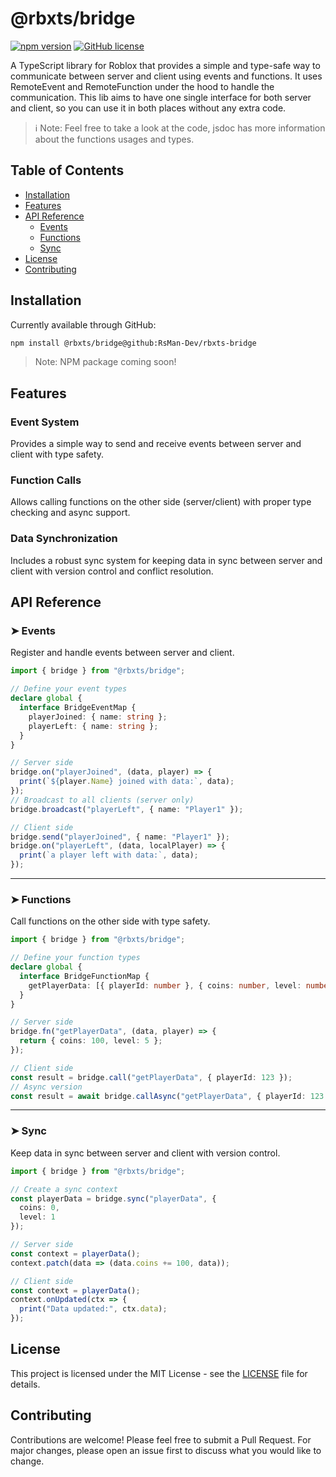 # @rbxts/bridge

[![npm version](https://img.shields.io/npm/v/@rbxts/bridge)](https://www.npmjs.com/package/@rbxts/bridge)
[![GitHub license](https://img.shields.io/github/license/RsMan-Dev/rbxts-bridge)](https://github.com/RsMan-Dev/rbxts-bridge/blob/main/LICENSE)

A TypeScript library for Roblox that provides a simple and type-safe way to communicate between server and client using events and functions. It uses RemoteEvent and RemoteFunction under the hood to handle the communication.
This lib aims to have one single interface for both server and client, so you can use it in both places without any extra code.

> ℹ️ Note: Feel free to take a look at the code, jsdoc has more information about the functions usages and types.

## Table of Contents

- [Installation](#installation)
- [Features](#features)
- [API Reference](#api-reference)
  - [Events](#➤-events)
  - [Functions](#➤-functions)
  - [Sync](#➤-sync)
- [License](#license)
- [Contributing](#contributing)

## Installation

Currently available through GitHub:

```bash
npm install @rbxts/bridge@github:RsMan-Dev/rbxts-bridge
```

> Note: NPM package coming soon!

## Features

### Event System
Provides a simple way to send and receive events between server and client with type safety.

### Function Calls
Allows calling functions on the other side (server/client) with proper type checking and async support.

### Data Synchronization
Includes a robust sync system for keeping data in sync between server and client with version control and conflict resolution.

## API Reference

### ➤ Events

Register and handle events between server and client.

```typescript
import { bridge } from "@rbxts/bridge";

// Define your event types
declare global {
  interface BridgeEventMap {
    playerJoined: { name: string };
    playerLeft: { name: string };
  }
}

// Server side
bridge.on("playerJoined", (data, player) => {
  print(`${player.Name} joined with data:`, data);
});
// Broadcast to all clients (server only)
bridge.broadcast("playerLeft", { name: "Player1" });

// Client side
bridge.send("playerJoined", { name: "Player1" });
bridge.on("playerLeft", (data, localPlayer) => {
  print(`a player left with data:`, data);
});

```
<hr>

### ➤ Functions

Call functions on the other side with type safety.

```typescript
import { bridge } from "@rbxts/bridge";

// Define your function types
declare global {
  interface BridgeFunctionMap {
    getPlayerData: [{ playerId: number }, { coins: number, level: number }];
  }
}

// Server side
bridge.fn("getPlayerData", (data, player) => {
  return { coins: 100, level: 5 };
});

// Client side
const result = bridge.call("getPlayerData", { playerId: 123 });
// Async version
const result = await bridge.callAsync("getPlayerData", { playerId: 123 });
```
<hr>

### ➤ Sync

Keep data in sync between server and client with version control.

```typescript
import { bridge } from "@rbxts/bridge";

// Create a sync context
const playerData = bridge.sync("playerData", {
  coins: 0,
  level: 1
});

// Server side
const context = playerData();
context.patch(data => (data.coins += 100, data));

// Client side
const context = playerData();
context.onUpdated(ctx => {
  print("Data updated:", ctx.data);
});
```

## License

This project is licensed under the MIT License - see the [LICENSE](LICENSE) file for details.

## Contributing

Contributions are welcome! Please feel free to submit a Pull Request. For major changes, please open an issue first to discuss what you would like to change.
